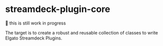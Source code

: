 # streamdeck-plugin-core
:construction: this is still work in progress

The target is to create a robust and reusable collection of classes to write Elgato Streamdeck Plugins.
